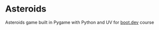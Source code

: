 # Asteroids

Asteroids game built in Pygame with Python and UV for [boot.dev](https://www.boot.dev) course
